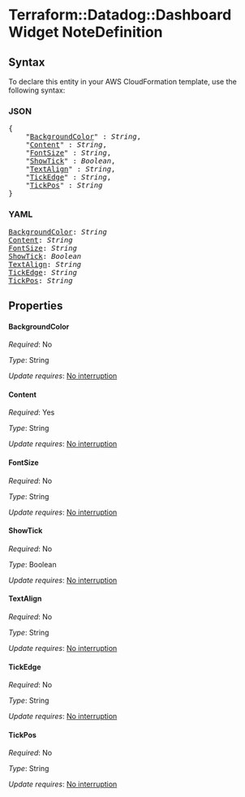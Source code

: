 # Terraform::Datadog::Dashboard Widget NoteDefinition

## Syntax

To declare this entity in your AWS CloudFormation template, use the following syntax:

### JSON

<pre>
{
    "<a href="#backgroundcolor" title="BackgroundColor">BackgroundColor</a>" : <i>String</i>,
    "<a href="#content" title="Content">Content</a>" : <i>String</i>,
    "<a href="#fontsize" title="FontSize">FontSize</a>" : <i>String</i>,
    "<a href="#showtick" title="ShowTick">ShowTick</a>" : <i>Boolean</i>,
    "<a href="#textalign" title="TextAlign">TextAlign</a>" : <i>String</i>,
    "<a href="#tickedge" title="TickEdge">TickEdge</a>" : <i>String</i>,
    "<a href="#tickpos" title="TickPos">TickPos</a>" : <i>String</i>
}
</pre>

### YAML

<pre>
<a href="#backgroundcolor" title="BackgroundColor">BackgroundColor</a>: <i>String</i>
<a href="#content" title="Content">Content</a>: <i>String</i>
<a href="#fontsize" title="FontSize">FontSize</a>: <i>String</i>
<a href="#showtick" title="ShowTick">ShowTick</a>: <i>Boolean</i>
<a href="#textalign" title="TextAlign">TextAlign</a>: <i>String</i>
<a href="#tickedge" title="TickEdge">TickEdge</a>: <i>String</i>
<a href="#tickpos" title="TickPos">TickPos</a>: <i>String</i>
</pre>

## Properties

#### BackgroundColor

_Required_: No

_Type_: String

_Update requires_: [No interruption](https://docs.aws.amazon.com/AWSCloudFormation/latest/UserGuide/using-cfn-updating-stacks-update-behaviors.html#update-no-interrupt)

#### Content

_Required_: Yes

_Type_: String

_Update requires_: [No interruption](https://docs.aws.amazon.com/AWSCloudFormation/latest/UserGuide/using-cfn-updating-stacks-update-behaviors.html#update-no-interrupt)

#### FontSize

_Required_: No

_Type_: String

_Update requires_: [No interruption](https://docs.aws.amazon.com/AWSCloudFormation/latest/UserGuide/using-cfn-updating-stacks-update-behaviors.html#update-no-interrupt)

#### ShowTick

_Required_: No

_Type_: Boolean

_Update requires_: [No interruption](https://docs.aws.amazon.com/AWSCloudFormation/latest/UserGuide/using-cfn-updating-stacks-update-behaviors.html#update-no-interrupt)

#### TextAlign

_Required_: No

_Type_: String

_Update requires_: [No interruption](https://docs.aws.amazon.com/AWSCloudFormation/latest/UserGuide/using-cfn-updating-stacks-update-behaviors.html#update-no-interrupt)

#### TickEdge

_Required_: No

_Type_: String

_Update requires_: [No interruption](https://docs.aws.amazon.com/AWSCloudFormation/latest/UserGuide/using-cfn-updating-stacks-update-behaviors.html#update-no-interrupt)

#### TickPos

_Required_: No

_Type_: String

_Update requires_: [No interruption](https://docs.aws.amazon.com/AWSCloudFormation/latest/UserGuide/using-cfn-updating-stacks-update-behaviors.html#update-no-interrupt)

